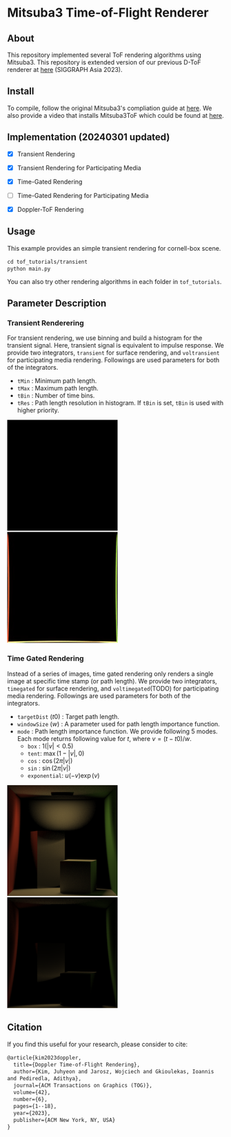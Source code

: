 Mitsuba3 Time-of-Flight Renderer
===================================
## About
This repository implemented several ToF rendering algorithms using Mitsuba3.
This repository is extended version of our previous D-ToF renderer at [here](https://github.com/juhyeonkim95/Mitsuba3DopplerToF) (SIGGRAPH Asia 2023).

## Install
To compile, follow the original Mitsuba3's compliation guide at [here](https://github.com/mitsuba-renderer/mitsuba3).
We also provide a video that installs Mitsuba3ToF which could be found at [here](https://drive.google.com/file/d/1__ZM2rvLM0nOI74Cb7TAcuHP8QgaW5sr/view?usp=drive_link).

## Implementation (20240301 updated)
- [x] Transient Rendering
- [x] Transient Rendering for Participating Media
- [x] Time-Gated Rendering
- [ ] Time-Gated Rendering for Participating Media
- [x] Doppler-ToF Rendering


## Usage 
This example provides an simple transient rendering for cornell-box scene.
```
cd tof_tutorials/transient
python main.py
```
You can also try other rendering algorithms in each folder in `tof_tutorials`.

## Parameter Description

### Transient Renderering
For transient rendering, we use binning and build a histogram for the transient signal.
Here, transient signal is equivalent to impulse response.
We provide two integrators, `transient` for surface rendering, and `voltransient` for participating media rendering. 
Followings are used parameters for both of the integrators.

* `tMin` : Minimum path length.
* `tMax` : Maximum path length.
* `tBin` : Number of time bins.
* `tRes` : Path length resolution in histogram. If `tBin` is set, `tBin` is used with higher priority.

![transient_cornell_box](assets/transient_cornell_box.gif)
![voltransient_cornell_box](assets/voltransient_cornell_box.gif)


### Time Gated Rendering
Instead of a series of images, time gated rendering only renders a single image at specific time stamp (or path length). We provide two integrators, `timegated` for surface rendering, and `voltimegated`(TODO) for participating media rendering.
Followings are used parameters for both of the integrators.

* `targetDist` ($t0$) : Target path length.
* `windowSize` ($w$) : A parameter used for path length importance function.
* `mode` : Path length importance function. We provide following 5 modes. Each mode returns following value for $t$, where $v = (t - t0) / w$.
    * `box` : $1(|v| < 0.5)$
    * `tent`: $\max(1 - |v|, 0)$
    * `cos` :  $\cos(2 \pi|v|)$
    * `sin` :  $\sin(2 \pi|v|)$
    * `exponential`:  $u(-v)\exp(v)$

![box](assets/box_1.png)
![exp](assets/exp_0.1.png)

## Citation
If you find this useful for your research, please consider to cite:
```
@article{kim2023doppler,
  title={Doppler Time-of-Flight Rendering},
  author={Kim, Juhyeon and Jarosz, Wojciech and Gkioulekas, Ioannis and Pediredla, Adithya},
  journal={ACM Transactions on Graphics (TOG)},
  volume={42},
  number={6},
  pages={1--18},
  year={2023},
  publisher={ACM New York, NY, USA}
}
```
